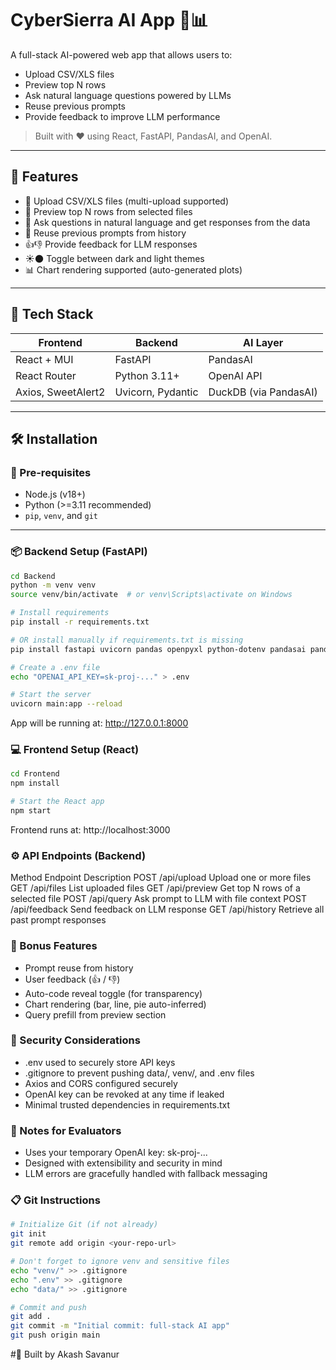 # CyberSierra AI App 🧠📊

A full-stack AI-powered web app that allows users to:

- Upload CSV/XLS files
- Preview top N rows
- Ask natural language questions powered by LLMs
- Reuse previous prompts
- Provide feedback to improve LLM performance

> Built with ❤️ using React, FastAPI, PandasAI, and OpenAI.

---

## 🚀 Features

- 📁 Upload CSV/XLS files (multi-upload supported)
- 👀 Preview top N rows from selected files
- 💬 Ask questions in natural language and get responses from the data
- 🔁 Reuse previous prompts from history
- 👍👎 Provide feedback for LLM responses
- ☀️🌑 Toggle between dark and light themes
- 📊 Chart rendering supported (auto-generated plots)

---

## 🧪 Tech Stack

| Frontend            | Backend           | AI Layer         |
|---------------------|-------------------|------------------|
| React + MUI         | FastAPI           | PandasAI         |
| React Router        | Python 3.11+      | OpenAI API       |
| Axios, SweetAlert2  | Uvicorn, Pydantic | DuckDB (via PandasAI) |

---

## 🛠 Installation

### 📍 Pre-requisites

- Node.js (v18+)
- Python (>=3.11 recommended)
- `pip`, `venv`, and `git`

---

### 📦 Backend Setup (FastAPI)

```bash
cd Backend
python -m venv venv
source venv/bin/activate  # or venv\Scripts\activate on Windows

# Install requirements
pip install -r requirements.txt

# OR install manually if requirements.txt is missing
pip install fastapi uvicorn pandas openpyxl python-dotenv pandasai pandasai-openai

# Create a .env file
echo "OPENAI_API_KEY=sk-proj-..." > .env

# Start the server
uvicorn main:app --reload
```
App will be running at: http://127.0.0.1:8000

### 💻 Frontend Setup (React)

```bash
cd Frontend
npm install

# Start the React app
npm start
```

Frontend runs at: http://localhost:3000

### ⚙️ API Endpoints (Backend)
Method	Endpoint	Description
POST	/api/upload	Upload one or more files
GET	/api/files	List uploaded files
GET	/api/preview	Get top N rows of a selected file
POST	/api/query	Ask prompt to LLM with file context
POST	/api/feedback	Send feedback on LLM response
GET	/api/history	Retrieve all past prompt responses

### 📘 Bonus Features
- Prompt reuse from history
- User feedback (👍 / 👎)
- Auto-code reveal toggle (for transparency)
- Chart rendering (bar, line, pie auto-inferred)
- Query prefill from preview section

### 🔐 Security Considerations
- .env used to securely store API keys
- .gitignore to prevent pushing data/, venv/, and .env files
- Axios and CORS configured securely
- OpenAI key can be revoked at any time if leaked
- Minimal trusted dependencies in requirements.txt

### 🔐 Notes for Evaluators
- Uses your temporary OpenAI key: sk-proj-...
- Designed with extensibility and security in mind
- LLM errors are gracefully handled with fallback messaging

### 📋 Git Instructions
```bash
# Initialize Git (if not already)
git init
git remote add origin <your-repo-url>

# Don't forget to ignore venv and sensitive files
echo "venv/" >> .gitignore
echo ".env" >> .gitignore
echo "data/" >> .gitignore

# Commit and push
git add .
git commit -m "Initial commit: full-stack AI app"
git push origin main
```
#🚀 Built by Akash Savanur



